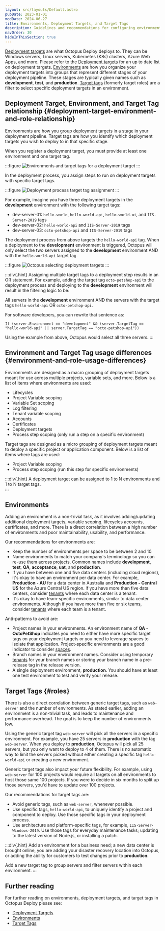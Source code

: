 ```yaml
---
layout: src/layouts/Default.astro
pubDate: 2023-01-01
modDate: 2024-06-27
title: Environments, Deployment Targets, and Target Tags
description: Guidelines and recommendations for configuring environments, deployment targets, and lifecycles in Octopus Deploy.
navOrder: 30
hideInThisSection: true
---
```


[Deployment targets](/docs/infrastructure/deployment-targets/) are what Octopus Deploy deploys to.  They can be Windows servers, Linux servers, Kubernetes (K8s) clusters, Azure Web Apps, and more.  Please refer to the [Deployment targets](/docs/infrastructure/deployment-targets/) for an up to date list on deployment targets.  [Environments](/docs/infrastructure/environments) are how you organize your deployment targets into groups that represent different stages of your deployment pipeline.  These stages are typically given names such as **development**, **test**, and **production**.  [Target tags](/docs/infrastructure/deployment-targets/target-tags) (formerly target roles) are a filter to select specific deployment targets in an environment.

## Deployment Target, Environment, and Target Tag relationship \{#deployment-target-environment-and-role-relationship}
Environments are how you group deployment targets in a stage in your deployment pipeline.  Target tags are how you identify which deployment targets you wish to deploy to in that specific stage.

When you register a deployment target, you must provide at least one environment and one target tag.

:::figure
![Environments and target tags for a deployment target](/docs/img/getting-started/best-practices/images/registering-deployment-target.png)
:::

In the deployment process, you assign steps to run on deployment targets with specific target tags.

:::figure
![Deployment process target tag assignment](/docs/img/getting-started/best-practices/images/target-roles-in-deployment-process.png)
:::

For example, imagine you have three deployment targets in the **development** environment with the following target tags:
- dev-server-01: `hello-world`, `hello-world-api`, `hello-world-ui`, and `IIS-Server-2019` tags
- dev-server-02: `hello-world-api` and `IIS-Server-2019` tags
- dev-server-03: `octo-petshop-api` and `IIS-Server-2019` tags

The deployment process from above targets the `hello-world-api` tag.  When a deployment to the **development** environment is triggered, Octopus will only select the two servers assigned to the **development** environment AND with the `hello-world-api` target tag.

:::figure
![Octopus selecting deployment targets](/docs/img/getting-started/best-practices/images/selecting-target-roles.png)
:::

:::div{.hint}
Assigning multiple target tags to a deployment step results in an OR statement.  For example, adding the target tag `octo-petshop-api` to the deployment process and deploying to the **development** environment will result in the filtering logic to be: 

All servers in the **development** environment AND the servers with the target tags `hello-world-api` OR `octo-petshop-api`.  

For software developers, you can rewrite that sentence as:

`If (server.Environment == "development" && (server.TargetTag == "hello-world-api" || server.TargetTag == "octo-petshop-api"))`

Using the example from above, Octopus would select all three servers.
:::

## Environment and Target Tag usage differences \{#environment-and-role-usage-differences}

Environments are designed as a macro grouping of deployment targets meant for use across multiple projects, variable sets, and more.  Below is a list of items where environments are used:

- Lifecycles
- Project Variable scoping
- Variable Set scoping
- Log filtering
- Tenant variable scoping
- Accounts
- Certificates
- Deployment targets
- Process step scoping (only run a step on a specific environment)

Target tags are designed as a micro grouping of deployment targets meant to deploy a specific project or application component.  Below is a list of items where tags are used:

- Project Variable scoping
- Process step scoping (run this step for specific environments)

:::div{.hint}
A deployment target can be assigned to 1 to N environments and 1 to N target tags.  
:::

## Environments

Adding an environment is a non-trivial task, as it involves adding/updating additional deployment targets, variable scoping, lifecycles accounts, certificates, and more.  There is a direct correlation between a high number of environments and poor maintainability, usability, and performance.  

Our recommendations for environments are:
- Keep the number of environments per space to be between 2 and 10.  
- Name environments to match your company's terminology so you can re-use them across projects.  Common names include **development**, **test**, **QA**, **acceptance**, **uat**, and **production**.
- If you have between one and five data centers (including cloud regions), it's okay to have an environment per data center.  For example, **Production - AU** for a data center in Australia and **Production - Central US** for the Azure Central US region. If you have more than five data centers, consider [tenants](/docs/tenants) where each data center is a tenant.
- It's okay to have team-specific environments, similar to data center environments.  Although if you have more than five or six teams, consider [tenants](//docs/tenants/) where each team is a tenant.

Anti-patterns to avoid are:
- Project names in your environments.  An environment name of **QA - OctoPetShop** indicates you need to either have more specific target tags on your deployment targets or you need to leverage spaces to isolate that application.  Project-specific environments are a good indicator to consider [spaces](/docs/administration/spaces).  
- Branch names in your environment names.  Consider using temporary [tenants](/docs/tenants) for your branch names or storing your branch name in a pre-release tag in the release version.
- A single deployment environment, **production**.  You should have at least one test environment to test and verify your release.

## Target Tags \{#roles}

There is also a direct correlation between generic target tags, such as `web-server` and the number of environments.  As stated earlier, adding an environment is a non-trivial task, and leads to maintenance and performance overhead.  The goal is to keep the number of environments low.

Using the generic target tag `web-server` will pick all the servers in a specific environment.  For example, you have 25 servers in **production** with the tag `web-server`.  When you deploy to **production**, Octopus will pick all 25 servers, but you only want to deploy to 4 of them.  There is no automatic way to limit the servers picked without either creating a specific tag `hello-world-api` or creating a new environment.

Generic target tags also impact your future flexibility.  For example, using `web-server` for 100 projects would require all targets on all environments to host those same 100 projects.  If you were to decide in six months to split up those servers, you'd have to update over 100 projects.

Our recommendations for target tags are:
- Avoid generic tags, such as `web-server`, whenever possible.
- Use specific tags, `hello-world-api`, to uniquely identify a project and component to deploy.  Use those specific tags in your deployment process.
- Use architecture and platform-specific tags, for example, `IIS-Server-Windows-2019`.  Use those tags for everyday maintenance tasks; updating to the latest version of Node.js, or installing a patch.

:::div{.hint}
Add an environment for a business need; a new data center is brought online, you are adding your disaster recovery location into Octopus, or adding the ability for customers to test changes prior to **production**.  

Add a new target tag to group servers and filter servers within each environment.
:::

## Further reading

For further reading on environments, deployment targets, and target tags in Octopus Deploy please see:

- [Deployment Targets](/docs/infrastructure/deployment-targets)
- [Environments](/docs/infrastructure/environments)
- [Target Tags](/docs/infrastructure/deployment-targets/target-tags#create-target-roles)
